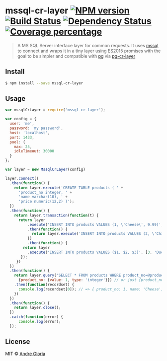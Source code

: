 # mssql-cr-layer [![NPM version][npm-image]][npm-url] [![Build Status][travis-image]][travis-url] [![Dependency Status][daviddm-image]][daviddm-url] [![Coverage percentage][coveralls-image]][coveralls-url]
> A MS SQL Server interface layer for common requests. It uses [mssql](https://github.com/patriksimek/node-mssql) to connect
and wraps it in a tiny layer using ES2015 promises with the goal to be simpler and compatible with [pg](https://github.com/brianc/node-postgres) 
via [pg-cr-layer](https://github.com/andrglo/pg-cr-layer)



## Install

```sh
$ npm install --save mssql-cr-layer
```


## Usage

```js
var mssqlCrLayer = require('mssql-cr-layer');

var config = {
  user: 'me',
  password: 'my password',
  host: 'localhost',
  port: 1433,
  pool: {
    max: 25,
    idleTimeout: 30000
  }
};

var layer = new MssqlCrLayer(config)

layer.connect()
  .then(function() {
    return layer.execute('CREATE TABLE products ( ' +
      'product_no integer, ' +
      'name varchar(10), ' +
      'price numeric(12,2) )');
  })
  .then(function() {
    return layer.transaction(function(t) {
      return layer
	      .execute('INSERT INTO products VALUES (1, \'Cheese\', 9.99)', null, {transaction: t})
          .then(function() {
            return layer.execute('INSERT INTO products VALUES (2, \'Chicken\', 19.99)', null, {transaction: t})
          })
		  .then(function() {
        return layer
          .execute('INSERT INTO products VALUES ($1, $2, $3)', [3, 'Duck', 0.99], {transaction: t})
       });
     })
  })
  .then(function() {
    return layer.query('SELECT * FROM products WHERE product_no=@product_no',
      {product_no: {value: 1, type: 'integer'}}) // or just {product_no: 1}
    .then(function(recordset) {
      console.log(recordset[0]); // => { product_no: 1, name: 'Cheese', price: 9.99 }
    })
  })
  .then(function() {
    return layer.close();
  })
  .catch(function(error) {
	  console.log(error);
  });

```

## License

MIT © [Andre Gloria](andrglo.com)


[npm-image]: https://badge.fury.io/js/mssql-cr-layer.svg
[npm-url]: https://npmjs.org/package/mssql-cr-layer
[travis-image]: https://travis-ci.org/andrglo/mssql-cr-layer.svg?branch=master
[travis-url]: https://travis-ci.org/andrglo/mssql-cr-layer
[daviddm-image]: https://david-dm.org/andrglo/mssql-cr-layer.svg?theme=shields.io
[daviddm-url]: https://david-dm.org/andrglo/mssql-cr-layer
[coveralls-image]: https://coveralls.io/repos/andrglo/mssql-cr-layer/badge.svg
[coveralls-url]: https://coveralls.io/r/andrglo/mssql-cr-layer
